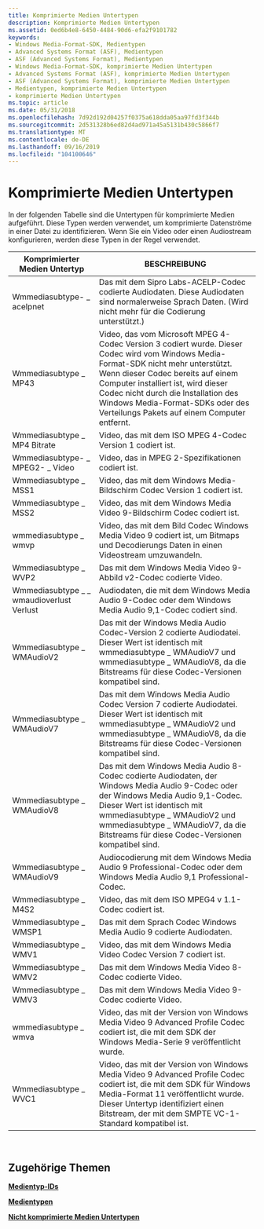 ```yaml
---
title: Komprimierte Medien Untertypen
description: Komprimierte Medien Untertypen
ms.assetid: 0ed6b4e8-6450-4484-90d6-efa2f9101782
keywords:
- Windows Media-Format-SDK, Medientypen
- Advanced Systems Format (ASF), Medientypen
- ASF (Advanced Systems Format), Medientypen
- Windows Media-Format-SDK, komprimierte Medien Untertypen
- Advanced Systems Format (ASF), komprimierte Medien Untertypen
- ASF (Advanced Systems Format), komprimierte Medien Untertypen
- Medientypen, komprimierte Medien Untertypen
- komprimierte Medien Untertypen
ms.topic: article
ms.date: 05/31/2018
ms.openlocfilehash: 7d92d192d04257f0375a618dda05aa97fd3f344b
ms.sourcegitcommit: 2d531328b6ed82d4ad971a45a5131b430c5866f7
ms.translationtype: MT
ms.contentlocale: de-DE
ms.lasthandoff: 09/16/2019
ms.locfileid: "104100646"
---
```

# <a name="compressed-media-subtypes"></a>Komprimierte Medien Untertypen

In der folgenden Tabelle sind die Untertypen für komprimierte Medien aufgeführt. Diese Typen werden verwendet, um komprimierte Datenströme in einer Datei zu identifizieren. Wenn Sie ein Video oder einen Audiostream konfigurieren, werden diese Typen in der Regel verwendet.



| Komprimierter Medien Untertyp          | BESCHREIBUNG                                                                                                                                                                                                                                                                                 |
|-----------------------------------|---------------------------------------------------------------------------------------------------------------------------------------------------------------------------------------------------------------------------------------------------------------------------------------------|
| Wmmediasubtype- \_ acelpnet          | Das mit dem Sipro Labs-ACELP-Codec codierte Audiodaten. Diese Audiodaten sind normalerweise Sprach Daten. (Wird nicht mehr für die Codierung unterstützt.)                                                                                                                                                                       |
| Wmmediasubtype \_ MP43              | Video, das vom Microsoft MPEG 4-Codec Version 3 codiert wurde. Dieser Codec wird vom Windows Media-Format-SDK nicht mehr unterstützt. Wenn dieser Codec bereits auf einem Computer installiert ist, wird dieser Codec nicht durch die Installation des Windows Media-Format-SDKs oder des Verteilungs Pakets auf einem Computer entfernt. |
| Wmmediasubtype \_ MP4 Bitrate              | Video, das mit dem ISO MPEG 4-Codec Version 1 codiert ist.                                                                                                                                                                                                                                         |
| Wmmediasubtype- \_ MPEG2- \_ Video      | Video, das in MPEG 2-Spezifikationen codiert ist.                                                                                                                                                                                                                                                     |
| Wmmediasubtype \_ MSS1              | Video, das mit dem Windows Media-Bildschirm Codec Version 1 codiert ist.                                                                                                                                                                                                                                |
| Wmmediasubtype \_ MSS2              | Video, das mit dem Windows Media Video 9-Bildschirm Codec codiert ist.                                                                                                                                                                                                                                  |
| wmmediasubtype \_ wmvp              | Video, das mit dem Bild Codec Windows Media Video 9 codiert ist, um Bitmaps und Decodierungs Daten in einen Videostream umzuwandeln.                                                                                                                                                                     |
| Wmmediasubtype \_ WVP2              | Das mit dem Windows Media Video 9-Abbild v2-Codec codierte Video.                                                                                                                                                                                                                                |
| Wmmediasubtype \_ \_ wmaudioverlust Verlust | Audiodaten, die mit dem Windows Media Audio 9-Codec oder dem Windows Media Audio 9,1-Codec codiert sind.                                                                                                                                                                                           |
| Wmmediasubtype \_ WMAudioV2         | Das mit der Windows Media Audio Codec-Version 2 codierte Audiodatei. Dieser Wert ist identisch mit wmmediasubtype \_ WMAudioV7 und wmmediasubtype \_ WMAudioV8, da die Bitstreams für diese Codec-Versionen kompatibel sind.                                                                             |
| Wmmediasubtype \_ WMAudioV7         | Das mit dem Windows Media Audio Codec Version 7 codierte Audiodatei. Dieser Wert ist identisch mit wmmediasubtype \_ WMAudioV2 und wmmediasubtype \_ WMAudioV8, da die Bitstreams für diese Codec-Versionen kompatibel sind.                                                                             |
| Wmmediasubtype \_ WMAudioV8         | Das mit dem Windows Media Audio 8-Codec codierte Audiodaten, der Windows Media Audio 9-Codec oder der Windows Media Audio 9,1-Codec. Dieser Wert ist identisch mit wmmediasubtype \_ WMAudioV2 und wmmediasubtype \_ WMAudioV7, da die Bitstreams für diese Codec-Versionen kompatibel sind.              |
| Wmmediasubtype \_ WMAudioV9         | Audiocodierung mit dem Windows Media Audio 9 Professional-Codec oder dem Windows Media Audio 9,1 Professional-Codec.                                                                                                                                                                          |
| Wmmediasubtype \_ M4S2              | Video, das mit dem ISO MPEG4 v 1.1-Codec codiert ist.                                                                                                                                                                                                                                                |
| Wmmediasubtype \_ WMSP1             | Das mit dem Sprach Codec Windows Media Audio 9 codierte Audiodaten.                                                                                                                                                                                                                                   |
| Wmmediasubtype \_ WMV1              | Video, das mit dem Windows Media Video Codec Version 7 codiert ist.                                                                                                                                                                                                                                |
| Wmmediasubtype \_ WMV2              | Das mit dem Windows Media Video 8-Codec codierte Video.                                                                                                                                                                                                                                        |
| Wmmediasubtype \_ WMV3              | Das mit dem Windows Media Video 9-Codec codierte Video.                                                                                                                                                                                                                                        |
| wmmediasubtype \_ wmva              | Video, das mit der Version von Windows Media Video 9 Advanced Profile Codec codiert ist, die mit dem SDK der Windows Media-Serie 9 veröffentlicht wurde.                                                                                                                                           |
| Wmmediasubtype \_ WVC1              | Video, das mit der Version von Windows Media Video 9 Advanced Profile Codec codiert ist, die mit dem SDK für Windows Media-Format 11 veröffentlicht wurde. Dieser Untertyp identifiziert einen Bitstream, der mit dem SMPTE VC-1-Standard kompatibel ist.                                                            |



 

## <a name="related-topics"></a>Zugehörige Themen

<dl> <dt>

[**Medientyp-IDs**](media-type-identifiers.md)
</dt> <dt>

[**Medientypen**](media-types.md)
</dt> <dt>

[**Nicht komprimierte Medien Untertypen**](uncompressed-media-subtypes.md)
</dt> </dl>

 

 




